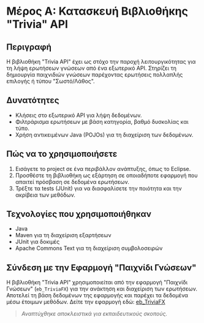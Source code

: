 # Μέρος Α: Κατασκευή Βιβλιοθήκης "Trivia" API

## Περιγραφή
Η βιβλιοθήκη "Trivia API" έχει ως στόχο την παροχή λειτουργικότητας για τη λήψη ερωτήσεων γνώσεων από ένα εξωτερικό API. Στηρίζει τη δημιουργία παιχνιδιών γνώσεων παρέχοντας ερωτήσεις πολλαπλής επιλογής ή τύπου "Σωστό/Λάθος".

## Δυνατότητες
- Κλήσεις στο εξωτερικό API για λήψη δεδομένων.
- Φιλτράρισμα ερωτήσεων με βάση κατηγορία, βαθμό δυσκολίας και τύπο.
- Χρήση αντικειμένων Java (POJOs) για τη διαχείριση των δεδομένων.

## Πώς να το χρησιμοποιήσετε
1. Εισάγετε το project σε ένα περιβάλλον ανάπτυξης, όπως το Eclipse.
2. Προσθέστε τη βιβλιοθήκη ως εξάρτηση σε οποιαδήποτε εφαρμογή που απαιτεί πρόσβαση σε δεδομένα ερωτήσεων.
3. Τρέξτε τα tests (JUnit) για να διασφαλίσετε την ποιότητα και την ακρίβεια των μεθόδων.

## Τεχνολογίες που χρησιμοποιήθηκαν
- Java
- Maven για τη διαχείριση εξαρτήσεων
- JUnit για δοκιμές
- Apache Commons Text για τη διαχείριση συμβολοσειρών

## Σύνδεση με την Εφαρμογή "Παιχνίδι Γνώσεων"
Η βιβλιοθήκη "Trivia API" χρησιμοποιείται από την εφαρμογή "Παιχνίδι Γνώσεων" (`eb_TriviaFX`) για την ανάκτηση και διαχείριση των ερωτήσεων. Αποτελεί τη βάση δεδομένων της εφαρμογής και παρέχει τα δεδομένα μέσω έτοιμων μεθόδων.
Δείτε την εφαρμογή εδώ: [eb_TriviaFX](https://github.com/ebairachtari/eb_TriviaFX)

>*Αναπτύχθηκε αποκλειστικά για εκπαιδευτικούς σκοπούς.*
